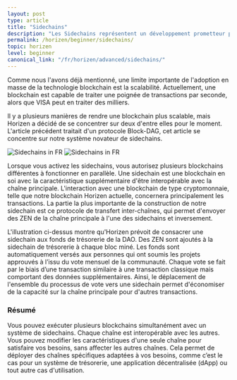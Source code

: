 ```yaml
---
layout: post
type: article
title: "Sidechains"
description: "Les Sidechains représentent un développement prometteur pour les blockchains. Nous parlerons ici de comment nous comptons les implémenter."
permalink: /horizen/beginner/sidechains/
topic: horizen
level: beginner
canonical_link: "/fr/horizen/advanced/sidechains/"
---
```


Comme nous l'avons déjà mentionné, une limite importante de l'adoption en masse de la technologie blockchain est la scalabilité. Actuellement, une blockchain est capable de traiter une poignée de transactions par seconde, alors que VISA peut en traiter des milliers.

Il y a plusieurs manières de rendre une blockchain plus scalable, mais Horizen a décidé de se concentrer sur deux d'entre elles pour le moment. L'article précédent traitait d'un protocole Block-DAG, cet article se concentre sur notre système novateur de sidechains.

![Sidechains in FR](/assets/post_files/horizen/beginner/sidechains/FR_sidechains_D.jpg)
![Sidechains in FR](/assets/post_files/horizen/beginner/sidechains/FR_sidechains_M.jpg)

Lorsque vous activez les sidechains, vous autorisez plusieurs blockchains différentes à fonctionner en parallèle. Une sidechain est une blockchain en soi avec la caractéristique supplémentaire d'être interopérable avec la chaîne principale. L'interaction avec une blockchain de type cryptomonnaie, telle que notre blockchain Horizen actuelle, concernera principalement les transactions. La partie la plus importante de la construction de notre sidechain est ce protocole de transfert inter-chaînes, qui permet d'envoyer des ZEN de la chaîne principale à l'une des sidechains et inversement.

L'illustration ci-dessus montre qu'Horizen prévoit de consacrer une sidechain aux fonds de trésorerie de la DAO. Des ZEN sont ajoutés à la sidechain de trésorerie à chaque bloc miné. Les fonds sont automatiquement versés aux personnes qui ont soumis les projets approuvés à l’issu du vote mensuel de la communauté. Chaque vote se fait par le biais d’une transaction similaire à une transaction classique mais comportant des données supplémentaires. Ainsi, le déplacement de l'ensemble du processus de vote vers une sidechain permet d'économiser de la capacité sur la chaîne principale pour d'autres transactions.

### Résumé

Vous pouvez exécuter plusieurs blockchains simultanément avec un système de sidechains. Chaque chaîne est interopérable avec les autres. Vous pouvez modifier les caractéristiques d'une seule chaîne pour satisfaire vos besoins, sans affecter les autres chaînes. Cela permet de déployer des chaînes spécifiques adaptées à vos besoins, comme c’est le cas pour un système de trésorerie, une application décentralisée (dApp) ou tout autre cas d'utilisation.
